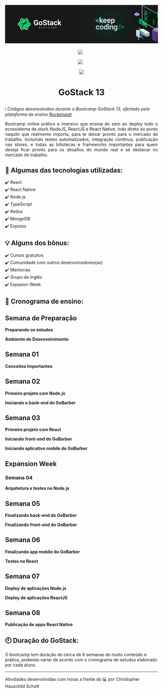 <div align="center">
  <img src="https://github.com/ChristopherHauschild/bootcamp-gostack-13-rocketseat/blob/master/gostack.png?raw=true">
</div> <br />

<div align="center">
  <img src="https://img.shields.io/static/v1?label=react&message=web&color=informational&style=for-the-badge&logo=REACT"/> &nbsp;
  
  <img src="https://img.shields.io/static/v1?label=nodejs&message=backend&color=success&style=for-the-badge&logo=NODE.JS"/> &nbsp;
  
  <img src="https://img.shields.io/static/v1?label=react-native&message=mobile&color=blueviolet&style=for-the-badge&logo=REACT"/>
</div>

# <p align="center">GoStack 13</p> 

:information_source: <i>Códigos desenvolvidos durante o Bootcamp GoStack 13, ofertado pela plataforma de ensino [Rocketseat](https://rocketseat.com.br/).</i>

<p align="justify">
Bootcamp online prático e imersivo que ensina do zero ao deploy todo o ecossistema da stack NodeJS, ReactJS e React Native, indo direto ao ponto naquilo que realmente importa, para te deixar pronto para o mercado de trabalho. Incluindo testes automatizados, integração contínua, publicação nas stores, e todas as biliotecas e frameworks importantes para quem deseja ficar pronto para os desafios do mundo real e se destacar no mercado de trabalho.
</p>

## :rocket: Algumas das tecnologias utilizadas:

  <div>✔️ React</div>
  <div>✔️ React Native</div>
  <div>✔️ Node.js</div>
  <div>✔️ TypeScript</div>
  <div>✔️ Redux</div>
  <div>✔️ MongoDB</div>
  <div>✔️ Express</div>
  
## :bulb: Alguns dos bônus:

  <div>✔️ Cursos gratuitos</div>
  <div>✔️ Comunidade com outros desenvolvedores(as)</div>
  <div>✔️ Mentorias</div>
  <div>✔️ Grupo de Inglês</div>
  <div>✔️ Expasion Week</div>
  
## :date: Cronograma de ensino:

## **Semana de Preparação**

**Preparando os estudos**

**Ambiente de Desenvolvimento**

## **Semana 01**

**Conceitos Importantes**

## **Semana 02**

**Primeiro projeto com Node.js**

**Iniciando o back-end do GoBarber**

## **Semana 03**

**Primeiro projeto com React**

**Iniciando front-end do GoBarber**

**Iniciando aplicativo mobile do GoBarber**

## **Expansion Week**

### **Semana 04**
**Arquitetura e testes no Node.js**

## **Semana 05**

**Finalizando back-end do GoBarber**

**Finalizando front-end do GoBarber**

## **Semana 06**

**Finalizando app mobile do GoBarber**

**Testes no React**

## Semana 07

**Deploy de aplicações Node.js**

**Deploy de aplicações ReactJS**

## Semana 08
**Publicação de apps React Native**

## :clock10: Duração do GoStack:

O bootcamp tem duração de cerca de 6 semanas de muito conteúdo e prática, podendo variar de acordo com o cronograma de estudos elaborado por cada aluno.

<hr>

Atividades desenvolvidas com horas a frente do :computer: por Christopher Hauschild Schott
